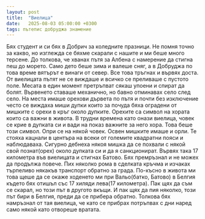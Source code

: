 ```yaml
---
layout: post
title:  "Виелица"
date:   2025-08-03 05:00:00 +0300
tags: пътепис добруджа знамение
---
```

Бях студент и си бях в Добрич за коледните празници. 
Не помня точно за какво, но изглежда се бяхме скарали с нашите и ми беше много терсене. 
До толкова, че хванах пътя за Албена с намерение да стигна пеш до морето. 
Само дето беше зима и валеше сняг, а в Добруджа по това време вятърът е винаги от север. 
Все това тръгнах и вървях доста. От виелицата пътят не се виждаше и всичко се преливаше с пустото поле. 
Месата в един момент претръпват сякаш упоени и спират да болят. 
Вървенето ставаше механично, но бавно отминавах село след село. 
На места имаше орехови дървета по пътя и почти без изключение често се виждаха 
миши дупки които за почуда бяха оградени от мишките с орехи в кръг около дупките. 
Орехите са символ на хората които са важни в живота. В трудни времена като онази виелица, 
човек се крие в дупката си и вади на показ важните за него хора. Това беше този символ. 
Опри се на някой човек. Освен мишките имаше и орли.
Те стояха кацнали в центъра на всеки от големите квадратни пояси и наблюдаваха. 
Сигурно дебнеха някоя мишка да се похвали с някой свой познат(орех) около дупката си и да я санкционират. 
Вървях така 17 километра във виелицата и стигнах Батово. Бях премръзнал и не можех да продължа повече. 
Пих няколко рома в сделката кръчма и изчаках търпеливо някакъв транспорт обратно за града. 
По-късно в живота ми това щеше да се окаже ходенето ми при Вальо(батко, Батово) в Белгия 
където бях отишъл със 17 хиляди лева(17 километра). Пак щях да съм се скарал, но този път в другото вкъщи. 
И пак щях да пия няколко, този път бири в Белгия, преди да се прибера обратно.
Толкова бях намръзнал от тая виелица, че като се прибрах потръпвах с дни наред само някой като отвореше вратата.